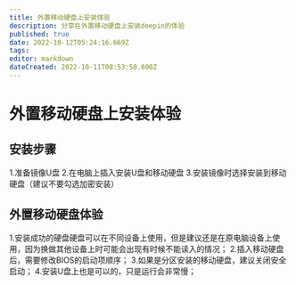 ```yaml
---
title: 外置移动硬盘上安装体验
description: 分享在外置移动硬盘上安装deepin的体验
published: true
date: 2022-10-12T05:24:16.669Z
tags: 
editor: markdown
dateCreated: 2022-10-11T08:53:50.600Z
---
```


# 外置移动硬盘上安装体验
## 安装步骤
1.准备镜像U盘
2.在电脑上插入安装U盘和移动硬盘
3.安装镜像时选择安装到移动硬盘（建议不要勾选加密安装）

## 外置移动硬盘体验
1.安装成功的硬盘硬盘可以在不同设备上使用，但是建议还是在原电脑设备上使用，因为换做其他设备上时可能会出现有时候不能读入的情况；
2.插入移动硬盘后，需要修改BIOS的启动项顺序；
3.如果是分区安装的移动硬盘，建议关闭安全启动；
4.安装U盘上也是可以的，只是运行会非常慢；
